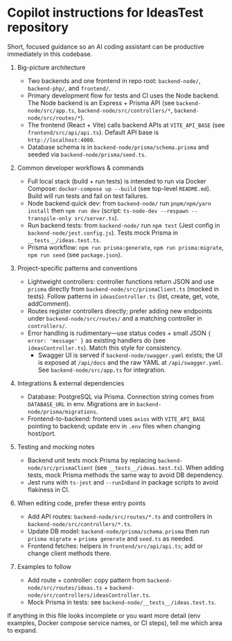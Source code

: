 # Copilot instructions for IdeasTest repository

Short, focused guidance so an AI coding assistant can be productive immediately in this codebase.

1. Big-picture architecture

   - Two backends and one frontend in repo root: `backend-node/`, `backend-php/`, and `frontend/`.
   - Primary development flow for tests and CI uses the Node backend. The Node backend is an Express + Prisma API (see `backend-node/src/app.ts`, `backend-node/src/controllers/*`, `backend-node/src/routes/*`).
   - The frontend (React + Vite) calls backend APIs at `VITE_API_BASE` (see `frontend/src/api/api.ts`). Default API base is `http://localhost:4000`.
   - Database schema is in `backend-node/prisma/schema.prisma` and seeded via `backend-node/prisma/seed.ts`.

2. Common developer workflows & commands

   - Full local stack (build + run tests) is intended to run via Docker Compose: `docker-compose up --build` (see top-level `README.md`). Build will run tests and fail on test failures.
   - Node backend quick dev: from `backend-node/` run `pnpm/npm/yarn install` then `npm run dev` (script: `ts-node-dev --respawn --transpile-only src/server.ts`).
   - Run backend tests: from `backend-node/` run `npm test` (Jest config in `backend-node/jest.config.js`). Tests mock Prisma in `__tests__/ideas.test.ts`.
   - Prisma workflow: `npm run prisma:generate`, `npm run prisma:migrate`, `npm run seed` (see `package.json`).

3. Project-specific patterns and conventions

   - Lightweight controllers: controller functions return JSON and use `prisma` directly from `backend-node/src/prismaClient.ts` (mocked in tests). Follow patterns in `ideasController.ts` (list, create, get, vote, addComment).
   - Routes register controllers directly; prefer adding new endpoints under `backend-node/src/routes/` and a matching controller in `controllers/`.
   - Error handling is rudimentary—use status codes + small JSON `{ error: 'message' }` as existing handlers do (see `ideasController.ts`). Match this style for consistency.
     - Swagger UI is served if `backend-node/swagger.yaml` exists; the UI is exposed at `/api/docs` and the raw YAML at `/api/swagger.yaml`. See `backend-node/src/app.ts` for integration.

4. Integrations & external dependencies

   - Database: PostgreSQL via Prisma. Connection string comes from `DATABASE_URL` in env. Migrations are in `backend-node/prisma/migrations`.
   - Frontend-to-backend: frontend uses `axios` with `VITE_API_BASE` pointing to backend; update env in `.env` files when changing host/port.

5. Testing and mocking notes

   - Backend unit tests mock Prisma by replacing `backend-node/src/prismaClient` (see `__tests__/ideas.test.ts`). When adding tests, mock Prisma methods the same way to avoid DB dependency.
   - Jest runs with `ts-jest` and `--runInBand` in package scripts to avoid flakiness in CI.

6. When editing code, prefer these entry points

   - Add API routes: `backend-node/src/routes/*.ts` and controllers in `backend-node/src/controllers/*.ts`.
   - Update DB model: `backend-node/prisma/schema.prisma` then run `prisma migrate` + `prisma generate` and `seed.ts` as needed.
   - Frontend fetches: helpers in `frontend/src/api/api.ts`; add or change client methods there.

7. Examples to follow
   - Add route + controller: copy pattern from `backend-node/src/routes/ideas.ts` + `backend-node/src/controllers/ideasController.ts`.
   - Mock Prisma in tests: see `backend-node/__tests__/ideas.test.ts`.

If anything in this file looks incomplete or you want more detail (env examples, Docker compose service names, or CI steps), tell me which area to expand.
